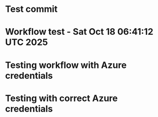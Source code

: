 # Test commit
# Workflow test - Sat Oct 18 06:41:12 UTC 2025
# Testing workflow with Azure credentials
# Testing with correct Azure credentials
